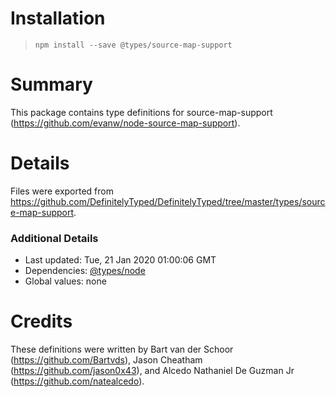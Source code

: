 # Installation
> `npm install --save @types/source-map-support`

# Summary
This package contains type definitions for source-map-support (https://github.com/evanw/node-source-map-support).

# Details
Files were exported from https://github.com/DefinitelyTyped/DefinitelyTyped/tree/master/types/source-map-support.

### Additional Details
 * Last updated: Tue, 21 Jan 2020 01:00:06 GMT
 * Dependencies: [@types/node](https://npmjs.com/package/@types/node)
 * Global values: none

# Credits
These definitions were written by Bart van der Schoor (https://github.com/Bartvds), Jason Cheatham (https://github.com/jason0x43), and Alcedo Nathaniel De Guzman Jr (https://github.com/natealcedo).
